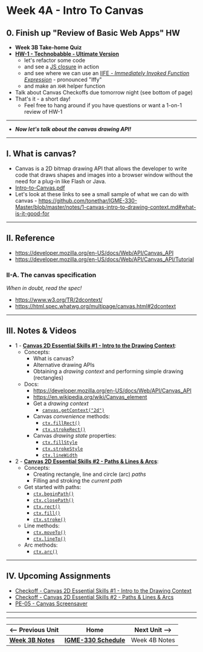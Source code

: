 # Week 4A - Intro To Canvas

## 0. Finish up "Review of Basic Web Apps" HW
- **Week 3B Take-home Quiz** 
- [**HW-1 - Technobabble - Ultimate Version**](../hw/hw-1.md)
  - let's refactor some code
  - and see a [JS closure](https://developer.mozilla.org/en-US/docs/Web/JavaScript/Closures) in action
  - and see where we can use an [IIFE - *Immediately Invoked Function Expression*](https://developer.mozilla.org/en-US/docs/Glossary/IIFE) - pronounced "Iffy"
  - and make an `XHR` helper function
 - Talk about Canvas Checkoffs due tomorrow night (see bottom of page)
 - That's it - a short day!
   - Feel free to hang around if you have questions or want a 1-on-1 review of HW-1


<hr>

- ***Now let's talk about the canvas drawing API!***

<hr>

## I. What is canvas?
- Canvas is a 2D bitmap drawing API that allows the developer to write code that draws shapes and images into a browser window without the need for a plug-in like Flash or Java. 
- [Intro-to-Canvas.pdf](https://github.com/tonethar/IGME-330-Master/blob/master/presentations/Intro-to-Canvas.pdf)
- Let's look at these links to see a small sample of what we can do with canvas - https://github.com/tonethar/IGME-330-Master/blob/master/notes/1-canvas-intro-to-drawing-context.md#what-is-it-good-for 

<hr>

## II. Reference
- https://developer.mozilla.org/en-US/docs/Web/API/Canvas_API
- https://developer.mozilla.org/en-US/docs/Web/API/Canvas_API/Tutorial

### II-A. The canvas specification
*When in doubt, read the spec!*
- https://www.w3.org/TR/2dcontext/
- https://html.spec.whatwg.org/multipage/canvas.html#2dcontext

<hr>

## III. Notes & Videos
- 1 - [**Canvas 2D Essential Skills #1 - Intro to the Drawing Context**](https://github.com/tonethar/IGME-330-Master/blob/master/notes/1-canvas-intro-to-drawing-context.md):
  - Concepts:
    - What is canvas?
    - Alternative drawing APIs
    - Obtaining a *drawing context* and performing simple drawing (rectangles)
  - Docs:
    - https://developer.mozilla.org/en-US/docs/Web/API/Canvas_API
    - https://en.wikipedia.org/wiki/Canvas_element
    - Get a *drawing context*
      - [`canvas.getContext("2d")`](https://developer.mozilla.org/en-US/docs/Web/API/HTMLCanvasElement/getContext)
    - Canvas *convenience* methods:
      - [`ctx.fillRect()`](https://developer.mozilla.org/en-US/docs/Web/API/CanvasRenderingContext2D/fillRect)
      - [`ctx.strokeRect()`](https://developer.mozilla.org/en-US/docs/Web/API/CanvasRenderingContext2D/strokeRect)
    - Canvas *drawing state* properties:
      - [`ctx.fillStyle`](https://developer.mozilla.org/en-US/docs/Web/API/CanvasRenderingContext2D/fillStyle)
      - [`ctx.strokeStyle`](https://developer.mozilla.org/en-US/docs/Web/API/CanvasRenderingContext2D/strokeStyle)
      - [`ctx.lineWidth`](https://developer.mozilla.org/en-US/docs/Web/API/CanvasRenderingContext2D/lineWidth)
- 2 - [**Canvas 2D Essential Skills #2 - Paths & Lines & Arcs**](https://github.com/tonethar/IGME-330-Master/blob/master/notes/2-canvas-paths-lines-arcs.md):
  - Concepts:
    - Creating rectangle, line and circle (arc) *paths*
    - Filling and stroking the *current path*
  - Get started with paths:
    - [`ctx.beginPath()`](https://developer.mozilla.org/en-US/docs/Web/API/CanvasRenderingContext2D/beginPath)
    - [`ctx.closePath()`](https://developer.mozilla.org/en-US/docs/Web/API/CanvasRenderingContext2D/closePath)
    - [`ctx.rect()`](https://developer.mozilla.org/en-US/docs/Web/API/CanvasRenderingContext2D/rect)
    - [`ctx.fill()`](https://developer.mozilla.org/en-US/docs/Web/API/CanvasRenderingContext2D/fill)
    - [`ctx.stroke()`](https://developer.mozilla.org/en-US/docs/Web/API/CanvasRenderingContext2D/stroke)
  - Line methods:
    - [`ctx.moveTo()`](https://developer.mozilla.org/en-US/docs/Web/API/CanvasRenderingContext2D/moveTo)
    - [`ctx.lineTo()`](https://developer.mozilla.org/en-US/docs/Web/API/CanvasRenderingContext2D/lineTo)
  - Arc methods:
    - [`ctx.arc()`](https://developer.mozilla.org/en-US/docs/Web/API/CanvasRenderingContext2D/arc)

<hr>

## IV. Upcoming Assignments
- [Checkoff - Canvas 2D Essential Skills #1 - Intro to the Drawing Context](https://github.com/tonethar/IGME-330-Master/blob/master/notes/1-canvas-intro-to-drawing-context.md)
- [Checkoff - Canvas 2D Essential Skills #2 - Paths & Lines & Arcs](https://github.com/tonethar/IGME-330-Master/blob/master/notes/2-canvas-paths-lines-arcs.md)
- [PE-05 - Canvas Screensaver](../pe/pe-05.md)


<hr><hr>


| <-- Previous Unit | Home | Next Unit -->
| --- | --- | --- 
| [**Week 3B Notes**](03B.md)  |  [**IGME-330 Schedule**](../schedule.md) | Week 4B Notes
